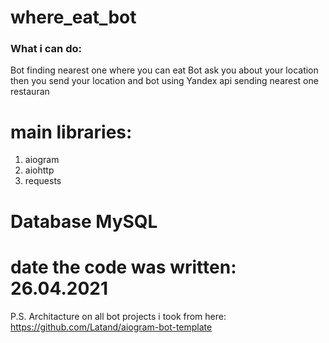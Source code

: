 # where_eat_bot

### What i can do:
Bot finding nearest one where you can eat
Bot ask you about your location then you send your location and bot using Yandex api sending nearest one restauran

# main libraries:
1) aiogram
2) aiohttp
3) requests

# Database MySQL

# date the code was written: 26.04.2021


P.S. Architacture on all bot projects i took from here: https://github.com/Latand/aiogram-bot-template 
